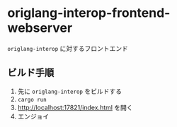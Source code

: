 # origlang-interop-frontend-webserver

`origlang-interop` に対するフロントエンド

## ビルド手順

1. 先に `origlang-interop` をビルドする
2. `cargo run`
3. <http://localhost:17821/index.html> を開く
4. エンジョイ
